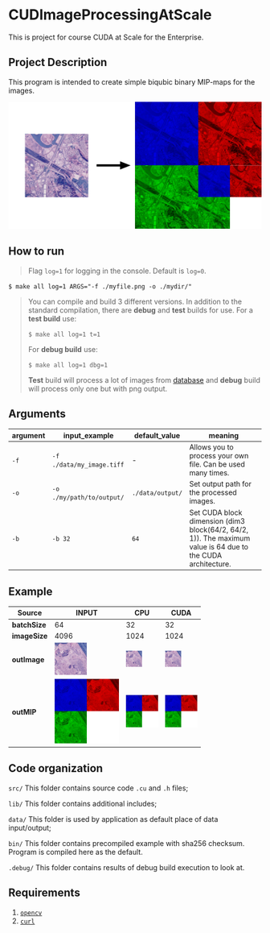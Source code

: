 # CUDImageProcessingAtScale

This is project for course CUDA at Scale for the Enterprise.

## Project Description

This program is intended to create simple biqubic binary MIP-maps for the images.

![](MIP_example.png)

## How to run

> Flag `log=1` for logging in the console. Default is `log=0`.

```shell
$ make all log=1 ARGS="-f ./myfile.png -o ./mydir/"
```

> You can compile and build 3 different versions. In addition to the standard compilation, there are **debug** and **test** builds for use. For a **test build** use:
>```shell
>$ make all log=1 t=1
>```
> For **debug build** use:
>```shell
>$ make all log=1 dbg=1
>```
> **Test** build will process a lot of images from [database](https://sipi.usc.edu/database/database.php?volume=aerials) and **debug** build will process only one but with png output.

## Arguments

| **argument** | **input_example**          | **default_value** | **meaning**                                                                                                 |
|--------------|----------------------------|-------------------|-------------------------------------------------------------------------------------------------------------|
|      `-f`      | `-f ./data/my_image.tiff`  |         -         | Allows you to process your own file. Can be used many times.                                                |
|      `-o`      |  `-o ./my/path/to/output/` |  `./data/output/` | Set output path for the processed images.                                                                   |
|      `-b`      |           `-b 32`          |        `64`       | Set CUDA block dimension (dim3 block(64/2, 64/2, 1)). The maximum value is 64 due to the CUDA architecture. |

## Example


| **Source**    | INPUT | CPU | CUDA |
|---------------|-------|-----|------|
| **batchSize** |   64  |  32 | 32   |
| **imageSize** |    4096   |  1024   |   1024   |
|  **outImage** |   ![](.debug/INPUT64.png)    |   ![](.debug/CPU32.png)  |   ![](.debug/CUDA32.png)   |
|  **outMIP** |   ![](.debug/INPUT64MIP.png)    |   ![](.debug/CPU32MIP.png)  |   ![](.debug/CUDA32MIP.png)   |

## Code organization

`src/` This folder contains source code `.cu` and `.h` files;

`lib/` This folder contains additional includes;

`data/` This folder is used by application as default place of data input/output;

`bin/` This folder contains precompiled example with sha256 checksum. Program is compiled here as the default.

`.debug/` This folder contains results of debug build execution to look at.

## Requirements

1. [`opencv`](https://opencv.org/)
2. [`curl`](https://curl.se/)
